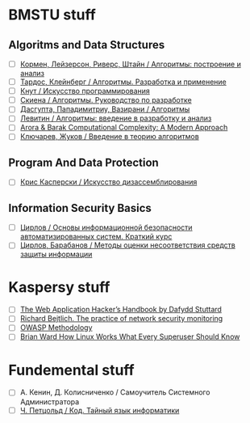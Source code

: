 # BMSTU stuff
## Algoritms and Data Structures
- [ ] [Кормен, Лейзерсон, Риверс, Штайн / Алгоритмы: построение и анализ](https://github.com/WhiteRabbitRo/workingbee-tch-/blob/master/Literature/“Алгоритмы_%20построение%20и%20анализ»%20Кормен.pdf)
- [ ] [Тардос, Клейнберг / Алгоритмы. Разработка и применение](https://github.com/WhiteRabbitRo/workingbee-tch-/blob/master/Literature/Kleinberg_Tardoc_algoritmy_razrabotka_i_primenenie.pdf)
- [ ] [Кнут / Искусство программирования](https://github.com/WhiteRabbitRo/workingbee-tch-/blob/master/Literature/Knut_D_-_Iskusstvo_Programmirovania_Tom_1_3-E.pdf)
- [ ] [Скиена / Алгоритмы. Руководство по разработке](https://github.com/WhiteRabbitRo/workingbee-tch-/blob/master/Literature/Skiena_S_Algoritmy_Rukovodstvo_po_razrabotke_2-e_izdanie_2011.djvu)
- [ ] [Дасгупта, Пападимитриу, Вазирани / Алгоритмы](https://github.com/WhiteRabbitRo/workingbee-tch-/blob/master/Literature/dasgupta_2014.pdf)
- [ ] [Левитин / Алгоритмы: введение в разработку и анализ](https://github.com/WhiteRabbitRo/workingbee-tch-/blob/master/Literature/Алгоритмы_Левитин.docx)
- [ ] [Arora & Barak Computational Complexity: A Modern Approach](https://github.com/WhiteRabbitRo/workingbee-tch-/blob/master/Literature/computational%20complesity.pdf)
- [ ] [Ключарев, Жуков / Введение в теорию алгоритмов](https://github.com/WhiteRabbitRo/workingbee-tch-/blob/master/Literature/Ключарев%2BП.Г.Введение%2Bв%2Bтеорию%2Bалгоритмов.pdf)

## Program And Data Protection
- [ ] [Крис Касперски / Искусство дизассемблирования](https://drive.google.com/open?id=17GqzNh6_9CLui_-QTqMQv7K1wXRPpSVZ)

## Information Security Basics
- [ ] [Цирлов / Основы информационной безопасности автоматизированных систем. Краткий курс](https://github.com/WhiteRabbitRo/workingbee-tch-/blob/master/Literature/Основы%20информационной%20безопасности.%20Краткий%20курс.%5BЦирлов%20В.Л.%5D.pdf)
- [ ] [Цирлов, Барабанов / Методы оценки несоответствия средств защиты информации](https://github.com/WhiteRabbitRo/workingbee-tch-/blob/master/Literature/Цирлов_Методы%20оценки.pdf)

# Kaspersy stuff
- [ ] [The Web Application Hacker’s Handbook by Dafydd Stuttard](https://github.com/WhiteRabbitRo/workingbee-tch-/blob/master/Literature/The%20web%20application%20hackers%20handbook%20finding%20and%20exploiting%20security%20flaws%20-ed2%202011.pdf)
- [ ] [Richard Bejtlich. The practice of network security monitoring](https://github.com/WhiteRabbitRo/workingbee-tch-/blob/master/Literature/The%20Practice%20of%20Network%20Security%20Monitoring.pdf)
- [ ] [OWASP Methodology](https://www.owasp.org/index.php/About_The_Open_Web_Application_Security_Project)
- [ ] [Brian Ward How Linux Works What Every Superuser Should Know](https://github.com/WhiteRabbitRo/workingbee-tch-/blob/master/Literature/How%20Linux%20Works%20What%20Every%20Superuser%20Should%20Know.pdf)

# Fundemental stuff
- [ ] А. Кенин, Д. Колисниченко / Самоучитель Системного Администратора
- [ ] [Ч. Петцольд / Код. Тайный язык информатики](https://github.com/WhiteRabbitRo/workingbee-tch-/blob/master/Literature/Kod_Tayny_yazyk_informatiki.pdf)
